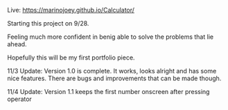 Live: https://marinojoey.github.io/Calculator/

Starting this project on 9/28.

Feeling much more confident in benig able to solve the problems that lie ahead.

Hopefully this will be my first portfolio piece. 

11/3 Update: Version 1.0 is complete. It works, looks alright and has some nice features. There are bugs and improvements that can be made though.

11/4 Update: Version 1.1 keeps the first number onscreen after pressing operator